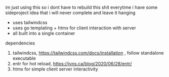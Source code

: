 im just using this so i dont have to rebuild this shit everytime i have some sideproject idea that i will never complete and leave it hanging

- uses tailwindcss
- uses go templating + htmx for client interaction with server
- all built into a single container

dependencies
1) tailwindcss, https://tailwindcss.com/docs/installation , follow standalone executable
2) entr for hot reload, https://jvns.ca/blog/2020/06/28/entr/
3) htmx for simple client server interactivity 